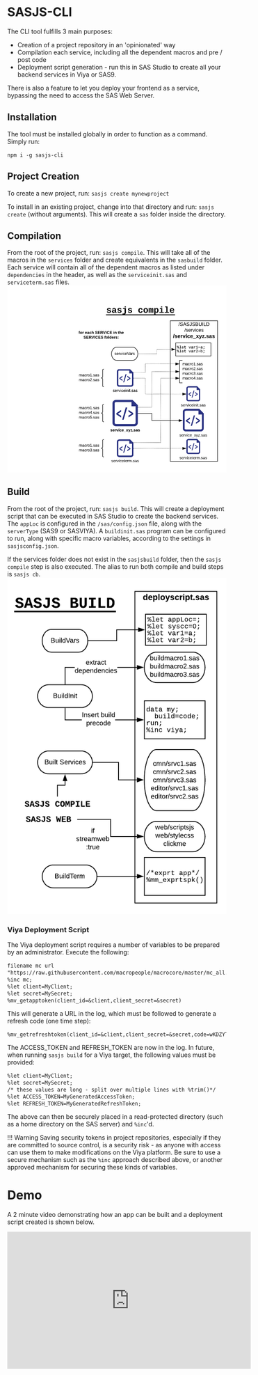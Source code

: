 # SASJS-CLI

The CLI tool fulfills 3 main purposes:

* Creation of a project repository in an 'opinionated' way
* Compilation each service, including all the dependent macros and pre / post code
* Deployment script generation - run this in SAS Studio to create all your backend services in Viya or SAS9.

There is also a feature to let you deploy your frontend as a service, bypassing the need to access the SAS Web Server.

## Installation
The tool must be installed globally in order to function as a command.  Simply run:

```
npm i -g sasjs-cli
```

## Project Creation
To create a new project, run:  `sasjs create mynewproject`

To install in an existing project, change into that directory and run: `sasjs create` (without arguments).  This will create a `sas` folder inside the directory.

## Compilation
From the root of the project, run:  `sasjs compile`.  This will take all of the macros in the `services` folder and create equivalents in the `sasbuild` folder.  Each service will contain all of the dependent macros as listed under `dependencies` in the header, as well as the `serviceinit.sas` and `serviceterm.sas` files.
![sasjscliflow.png](/img/sasjscompile.png)

## Build
From the root of the project, run: `sasjs build`.  This will create a deployment script that can be executed in SAS Studio to create the backend services.  The `appLoc` is configured in the `/sas/config.json` file, along with the `serverType` (SAS9 or SASVIYA).  A `buildinit.sas` program can be configured to run, along with specific macro variables, according to the settings in `sasjsconfig.json`.

If the services folder does not exist in the `sasjsbuild` folder, then the `sasjs compile` step is also executed.  The alias to run both compile and build steps is `sasjs cb`.
![sasjscliflow.png](/img/sasjsbuild.png)


### Viya Deployment Script
The Viya deployment script requires a number of variables to be prepared by an administrator.  Execute the following:

```
filename mc url "https://raw.githubusercontent.com/macropeople/macrocore/master/mc_all.sas";
%inc mc;
%let client=MyClient;
%let secret=MySecret;
%mv_getapptoken(client_id=&client,client_secret=&secret)
```
This will generate a URL in the log, which must be followed to generate a refresh code (one time step):

```
%mv_getrefreshtoken(client_id=&client,client_secret=&secret,code=wKDZYTEPK6)
```

The ACCESS_TOKEN and REFRESH_TOKEN are now in the log.  In future, when running `sasjs build` for a Viya target, the following values must be provided:

```
%let client=MyClient;
%let secret=MySecret;
/* these values are long - split over multiple lines with %trim()*/
%let ACCESS_TOKEN=MyGeneratedAccessToken; 
%let REFRESH_TOKEN=MyGeneratedRefreshToken; 
```

The above can then be securely placed in a read-protected directory (such as a home directory on the SAS server) and `%inc`'d.

!!! Warning
    Saving security tokens in project repositories, especially if they are committed to source control, is a security risk - as anyone with access can use them to make modifications on the Viya platform.  Be sure to use a secure mechanism such as the `%inc` approach described above, or another approved mechanism for securing these kinds of variables.



# Demo
A 2 minute video demonstrating how an app can be built and a deployment script created is shown below.

<iframe width="560" height="315" src="https://www.youtube.com/embed/hUpBqExNec4" frameborder="0" allow="accelerometer; autoplay; encrypted-media; gyroscope; picture-in-picture" allowfullscreen></iframe>
